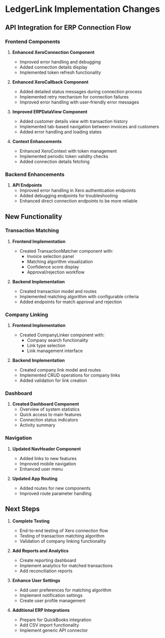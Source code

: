 # LedgerLink Implementation Changes

## API Integration for ERP Connection Flow

### Frontend Components
1. **Enhanced XeroConnection Component**
   - Improved error handling and debugging
   - Added connection details display
   - Implemented token refresh functionality

2. **Enhanced XeroCallback Component**
   - Added detailed status messages during connection process
   - Implemented retry mechanism for connection failures
   - Improved error handling with user-friendly error messages

3. **Improved ERPDataView Component**
   - Added customer details view with transaction history
   - Implemented tab-based navigation between invoices and customers
   - Added error handling and loading states

4. **Context Enhancements**
   - Enhanced XeroContext with token management
   - Implemented periodic token validity checks
   - Added connection details fetching

### Backend Enhancements
1. **API Endpoints**
   - Improved error handling in Xero authentication endpoints
   - Added debugging endpoints for troubleshooting
   - Enhanced direct connection endpoints to be more reliable

## New Functionality

### Transaction Matching
1. **Frontend Implementation**
   - Created TransactionMatcher component with:
     - Invoice selection panel
     - Matching algorithm visualization
     - Confidence score display
     - Approval/rejection workflow

2. **Backend Implementation**
   - Created transaction model and routes
   - Implemented matching algorithm with configurable criteria
   - Added endpoints for match approval and rejection

### Company Linking
1. **Frontend Implementation**
   - Created CompanyLinker component with:
     - Company search functionality
     - Link type selection
     - Link management interface

2. **Backend Implementation**
   - Created company link model and routes
   - Implemented CRUD operations for company links
   - Added validation for link creation

### Dashboard
1. **Created Dashboard Component**
   - Overview of system statistics
   - Quick access to main features
   - Connection status indicators
   - Activity summary

### Navigation
1. **Updated NavHeader Component**
   - Added links to new features
   - Improved mobile navigation
   - Enhanced user menu

2. **Updated App Routing**
   - Added routes for new components
   - Improved route parameter handling

## Next Steps

1. **Complete Testing**
   - End-to-end testing of Xero connection flow
   - Testing of transaction matching algorithm
   - Validation of company linking functionality

2. **Add Reports and Analytics**
   - Create reporting dashboard
   - Implement analytics for matched transactions
   - Add reconciliation reports

3. **Enhance User Settings**
   - Add user preferences for matching algorithm
   - Implement notification settings
   - Create user profile management

4. **Additional ERP Integrations**
   - Prepare for QuickBooks integration
   - Add CSV import functionality
   - Implement generic API connector
